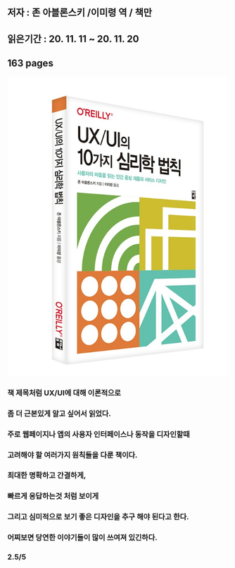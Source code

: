 ## 저자 : 존 아블론스키 /이미령 역 / 책만

## 읽은기간 : 20. 11. 11 ~ 20. 11. 20

## 163 pages

![Smithsonian Image](../../public/images/books-images/uxui.jpg)

### 책 제목처럼 UX/UI에 대해 이론적으로

### 좀 더 근본있게 알고 싶어서 읽었다.

### 주로 웹페이지나 앱의 사용자 인터페이스나 동작을 디자인할때

### 고려해야 할 여러가지 원칙들을 다룬 책이다.

### 최대한 명확하고 간결하게,

### 빠르게 응답하는것 처럼 보이게

### 그리고 심미적으로 보기 좋은 디자인을 추구 해야 된다고 한다.

### 어찌보면 당연한 이야기들이 많이 쓰여져 있긴하다.

### 2.5/5

